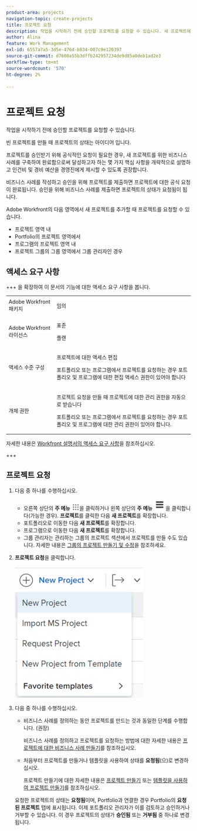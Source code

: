 ```yaml
---
product-area: projects
navigation-topic: create-projects
title: 프로젝트 요청
description: 작업을 시작하기 전에 승인할 프로젝트를 요청할 수 있습니다. 새 프로젝트에 대한 비즈니스 사례를 구축하여 완료함으로써 달성하고자 하는 몇 가지 주요 사항을 개략적으로 설명하고 인건비 및 경비 예산을 관리 팀에 제시할 수 있도록 하는 것이 좋습니다. 비즈니스 사례를 작성하고 승인을 위해 프로젝트를 제출하면 프로젝트에 대한 공식 요청이 완료됩니다. 승인을 위해 비즈니스 사례를 제출하면 프로젝트의 상태가 요청됨이 됩니다.
author: Alina
feature: Work Management
exl-id: 6557a7a5-3d5e-476d-b834-007c9e120397
source-git-commit: d7600a55b3dffb242957234de9d85a0deb1ad2e3
workflow-type: tm+mt
source-wordcount: '570'
ht-degree: 2%

---
```


# 프로젝트 요청

<!--Audited: April 2024-->

작업을 시작하기 전에 승인할 프로젝트를 요청할 수 있습니다.

빈 프로젝트를 만들 때 프로젝트의 상태는 아이디어 입니다.

프로젝트를 승인받기 위해 공식적인 요청이 필요한 경우, 새 프로젝트를 위한 비즈니스 사례를 구축하여 완료함으로써 달성하고자 하는 몇 가지 핵심 사항을 개략적으로 설명하고 인건비 및 경비 예산을 경영진에게 제시할 수 있도록 권장합니다.

비즈니스 사례를 작성하고 승인을 위해 프로젝트를 제출하면 프로젝트에 대한 공식 요청이 완료됩니다. 승인을 위해 비즈니스 사례를 제출하면 프로젝트의 상태가 요청됨이 됩니다.

Adobe Workfront의 다음 영역에서 새 프로젝트를 추가할 때 프로젝트를 요청할 수 있습니다.

* 프로젝트 영역 내
* Portfolio의 프로젝트 영역에서
* 프로그램의 프로젝트 영역 내
* 프로젝트 그룹의 그룹 영역에서 그룹 관리자인 경우

## 액세스 요구 사항

+++ 을 확장하여 이 문서의 기능에 대한 액세스 요구 사항을 봅니다. 

<table style="table-layout:auto"> 
 <col> 
 <col> 
 <tbody> 
  <tr> 
   <td role="rowheader">Adobe Workfront 패키지</td> 
   <td> <p>임의</p> </td> 
  </tr> 
  <tr> 
   <td role="rowheader"> <p role="rowheader">Adobe Workfront 라이선스</p> </td> 
   <td> <p>표준</p>
   <p>플랜</p>
   </td> 
  </tr> 
  <tr> 
   <td role="rowheader">액세스 수준 구성</td> 
   <td> <p>프로젝트에 대한 액세스 편집</p>
   <p>포트폴리오 또는 프로그램에서 프로젝트를 요청하는 경우 포트폴리오 및 프로그램에 대한 편집 액세스 권한이 있어야 합니다</p>
    </td> 
  </tr> 
  <tr> 
   <td role="rowheader">개체 권한</td> 
   <td> <p>프로젝트 요청을 만들 때 프로젝트에 대한 관리 권한을 자동으로 받습니다 </p> 
   <p>포트폴리오 또는 프로그램에서 프로젝트를 요청하는 경우 포트폴리오 및 프로그램에 대한 관리 권한이 있어야 합니다.</p>
   </td> 
  </tr> 
 </tbody> 
</table>

자세한 내용은 [Workfront 설명서의 액세스 요구 사항](/help/quicksilver/administration-and-setup/add-users/access-levels-and-object-permissions/access-level-requirements-in-documentation.md)을 참조하십시오.

+++

<!--Old:

<table style="table-layout:auto"> 
 <col> 
 <col> 
 <tbody> 
  <tr> 
   <td role="rowheader">Adobe Workfront plan</td> 
   <td> <p>Any</p> </td> 
  </tr> 
  <tr> 
   <td role="rowheader"> <p role="rowheader">Adobe Workfront license*</p> </td> 
   <td> <p>New: Standard </p>
   Or
   <p>Current: Plan </p>
   </td> 
  </tr> 
  <tr> 
   <td role="rowheader">Access level</td> 
   <td> <p>Edit access to Projects</p> </td> 
  </tr> 
  <tr> 
   <td role="rowheader">Object permissions</td> 
   <td> <p>When you create a project request you automatically receive Manage permissions to the project </p> </td> 
  </tr> 
 </tbody> 
</table>-->

## 프로젝트 요청

1. 다음 중 하나를 수행하십시오.

   * 오른쪽 상단의 **주 메뉴** ![주 메뉴 아이콘](assets/main-menu-icon.png)을 클릭하거나 왼쪽 상단의 **주 메뉴** ![주 메뉴 줄](assets/lines-main-menu.png)을 클릭합니다(가능한 경우). **프로젝트**&#x200B;를 클릭한 다음 **새 프로젝트**&#x200B;를 확장합니다.
   * 포트폴리오로 이동한 다음 **새 프로젝트**&#x200B;를 확장합니다.
   * 프로그램으로 이동한 다음 **새 프로젝트**&#x200B;를 확장합니다.
   * 그룹 관리자는 관리하는 그룹의 프로젝트 섹션에서 프로젝트를 만들 수도 있습니다. 자세한 내용은 [그룹의 프로젝트 만들기 및 수정](../../../administration-and-setup/manage-groups/work-with-group-objects/create-and-modify-a-groups-projects.md)을 참조하세요.

1. **프로젝트 요청**&#x200B;을 클릭합니다.

   ![새 프로젝트 드롭다운](assets/new-project-dropdown-nwe-350x358.png)

1. 다음 중 하나를 수행하십시오.

   * 비즈니스 사례를 정의하는 동안 프로젝트를 만드는 것과 동일한 단계를 수행합니다. (권장)

     비즈니스 사례를 정의하고 프로젝트를 요청하는 방법에 대한 자세한 내용은 [프로젝트에 대한 비즈니스 사례 만들기](../../../manage-work/projects/define-a-business-case/create-business-case.md)를 참조하십시오.

   * 처음부터 프로젝트를 만들거나 템플릿을 사용하여 상태를 **요청됨**(으)로 변경하십시오.

     프로젝트 만들기에 대한 자세한 내용은 [프로젝트 만들기](../../../manage-work/projects/create-projects/create-project.md) 또는 [템플릿을 사용하여 프로젝트 만들기](../../../manage-work/projects/create-projects/create-project-from-template.md)를 참조하십시오.

   요청한 프로젝트의 상태는 **요청됨**&#x200B;이며, Portfolio과 연결한 경우 Portfolio의 **요청된 프로젝트** 탭에 표시됩니다. 이제 포트폴리오 관리자가 이를 검토하고 승인하거나 거부할 수 있습니다. 이 경우 프로젝트의 상태가 **승인됨** 또는 **거부됨** 중 하나로 변경됩니다.
